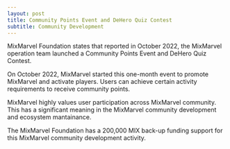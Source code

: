 ```yaml
---
layout: post
title: Community Points Event and DeHero Quiz Contest
subtitle: Community Development 
---
```


MixMarvel Foundation states that reported in October 2022, the MixMarvel operation team launched a Community Points Event and DeHero Quiz Contest.

On October 2022, MixMarvel started this one-month event to promote MixMarvel and activate players. Users can achieve certain activity requirements to receive community points. 

MixMarvel highly values user participation across MixMarvel community. This has a significant meaning in the MixMarvel community development and ecosystem mantainance. 

The MixMarvel Foundation has a 200,000 MIX back-up funding support for this MixMarvel community development activity. 
